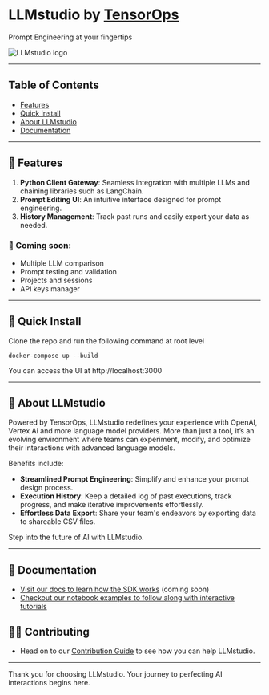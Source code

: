 # LLMstudio by [TensorOps](http://tensorops.ai "TensorOps")

Prompt Engineering at your fingertips

![LLMstudio logo](https://imgur.com/1DzAuaW.jpg)

---

## Table of Contents

- [Features](#features)
- [Quick install](#quick-install)
- [About LLMstudio](#about-llm-studio)
- [Documentation](#documentation)

---

## 🌟 Features

1. **Python Client Gateway**: Seamless integration with multiple LLMs and chaining libraries such as LangChain.
2. **Prompt Editing UI**: An intuitive interface designed for prompt engineering.
3. **History Management**: Track past runs and easily export your data as needed.

### 👀 Coming soon:

- Multiple LLM comparison
- Prompt testing and validation
- Projects and sessions
- API keys manager

---

## 🚀 Quick Install

Clone the repo and run the following command at root level

```
docker-compose up --build
```

You can access the UI at http://localhost:3000

---

## 🤔 About LLMstudio

Powered by TensorOps, LLMstudio redefines your experience with OpenAI, Vertex Ai and more language model providers. More than just a tool, it’s an evolving environment where teams can experiment, modify, and optimize their interactions with advanced language models.

Benefits include:

- **Streamlined Prompt Engineering**: Simplify and enhance your prompt design process.
- **Execution History**: Keep a detailed log of past executions, track progress, and make iterative improvements effortlessly.
- **Effortless Data Export**: Share your team's endeavors by exporting data to shareable CSV files.

Step into the future of AI with LLMstudio.

---

## 📖 Documentation

- [Visit our docs to learn how the SDK works](https://docs.llmstudio.ai) (coming soon)
- [Checkout our notebook examples to follow along with interactive tutorials](https://github.com/TensorOpsAI/LLMstudio/tree/main/examples)

## 👨‍💻 Contributing

- Head on to our [Contribution Guide](https://github.com/TensorOpsAI/LLMstudio/tree/main/CONTRIBUTING.md) to see how you can help LLMstudio.

---

Thank you for choosing LLMstudio. Your journey to perfecting AI interactions begins here.
